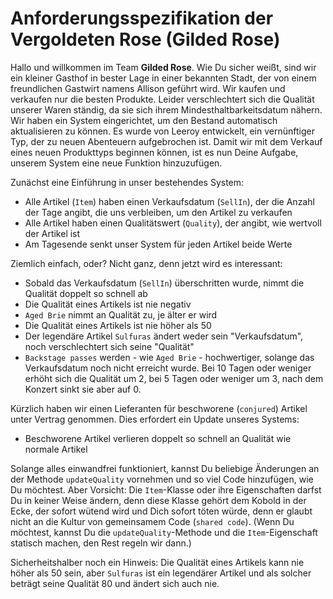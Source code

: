 # Anforderungsspezifikation der Vergoldeten Rose (Gilded Rose)

Hallo und willkommen im Team **Gilded Rose**. Wie Du sicher weißt, sind wir ein kleiner Gasthof in bester Lage in einer bekannten Stadt, der von einem freundlichen Gastwirt namens Allison geführt wird. 
Wir kaufen und verkaufen nur die besten Produkte.
Leider verschlechtert sich die Qualität unserer Waren ständig, da sie sich ihrem Mindesthaltbarkeitsdatum nähern. 
Wir haben ein System eingerichtet, um den Bestand automatisch aktualisieren zu können.
Es wurde von Leeroy entwickelt, ein vernünftiger Typ, der zu neuen Abenteuern aufgebrochen ist. 
Damit wir mit dem Verkauf eines neuen Produkttyps beginnen können, ist es nun Deine Aufgabe, unserem System eine neue Funktion hinzuzufügen. 

Zunächst eine Einführung in unser bestehendes System:
* Alle Artikel (`Item`) haben einen Verkaufsdatum (`SellIn`), der die Anzahl der Tage angibt, die uns verbleiben, um den Artikel zu verkaufen
* Alle Artikel haben einen Qualitätswert (`Quality`), der angibt, wie wertvoll der Artikel ist
* Am Tagesende senkt unser System für jeden Artikel beide Werte

Ziemlich einfach, oder? Nicht ganz, denn jetzt wird es interessant: 

* Sobald das Verkaufsdatum (`SellIn`) überschritten wurde, nimmt die Qualität doppelt so schnell ab
* Die Qualität eines Artikels ist nie negativ
* `Aged Brie` nimmt an Qualität zu, je älter er wird
* Die Qualität eines Artikels ist nie höher als 50
* Der legendäre Artikel `Sulfuras` ändert weder sein "Verkaufsdatum", noch verschlechtert sich seine "Qualität"
* `Backstage passes` werden - wie `Aged Brie` - hochwertiger, solange das Verkaufsdatum noch nicht erreicht wurde. 
  Bei 10 Tagen oder weniger erhöht sich die Qualität um 2, bei 5 Tagen oder weniger um 3, nach dem Konzert sinkt sie aber auf 0. 

Kürzlich haben wir einen Lieferanten für beschworene (`conjured`) Artikel unter Vertrag genommen. Dies erfordert ein Update unseres Systems: 
* Beschworene Artikel verlieren doppelt so schnell an Qualität wie normale Artikel

Solange alles einwandfrei funktioniert, kannst Du beliebige Änderungen an der Methode `updateQuality` vornehmen und so viel Code hinzufügen, wie Du möchtest. Aber Vorsicht: Die `Item`-Klasse oder ihre Eigenschaften darfst Du in keiner Weise ändern, denn diese Klasse gehört dem Kobold in der Ecke, der sofort wütend wird und Dich sofort töten würde, denn er glaubt nicht an die Kultur von gemeinsamem Code (`shared code`). 
(Wenn Du möchtest, kannst Du die `updateQuality`-Methode und die `Item`-Eigenschaft statisch machen, den Rest regeln wir dann.) 

Sicherheitshalber noch ein Hinweis: Die Qualität eines Artikels kann nie höher als 50 sein, aber `Sulfuras` ist ein legendärer Artikel und als solcher beträgt seine Qualität 80 und ändert sich auch nie. 
